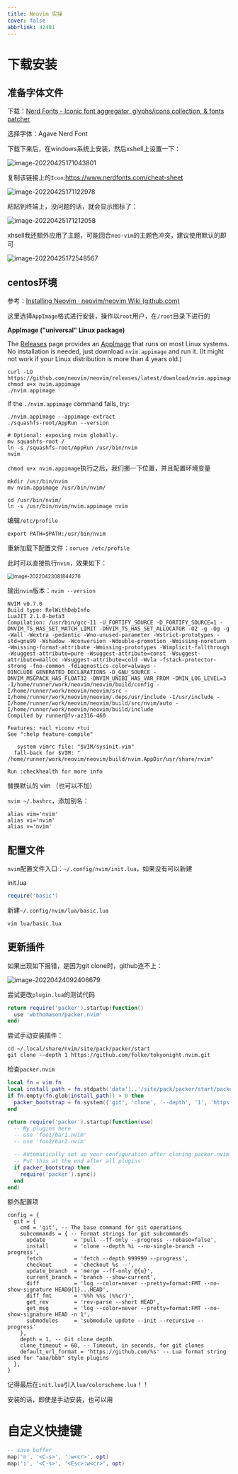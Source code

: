 ```yaml
---
title: Neovim 实操
cover: false
abbrlink: 42481
---
```




# 下载安装

## 准备字体文件

下载：[Nerd Fonts - Iconic font aggregator, glyphs/icons collection, & fonts patcher](https://www.nerdfonts.com/)

选择字体：Agave Nerd Font

下载下来后，在windows系统上安装，然后xshell上设置一下：

![image-20220425171043801](neovim实操.assets/image-20220425171043801.png)

复制该链接上的`Icon`:https://www.nerdfonts.com/cheat-sheet

![image-20220425171122978](neovim实操.assets/image-20220425171122978.png)

粘贴到终端上，没问题的话，就会显示图标了：

![image-20220425171212058](neovim实操.assets/image-20220425171212058.png)

xhsell我还额外应用了主题，可能回合`neo-vim`的主题色冲突，建议使用默认的即可

![image-20220425172548567](neovim实操.assets/image-20220425172548567.png)

## centos环境

参考：[Installing Neovim · neovim/neovim Wiki (github.com)](https://github.com/neovim/neovim/wiki/Installing-Neovim)

这里选择`AppImage`格式进行安装，操作以`root`用户，在`/root`目录下进行的

**AppImage ("universal" Linux package)**

The [Releases](https://github.com/neovim/neovim/releases) page provides an [AppImage](https://appimage.org/) that runs on most Linux systems. No installation is needed, just download `nvim.appimage` and run it. (It might not work if your Linux distribution is more than 4 years old.)

```
curl -LO https://github.com/neovim/neovim/releases/latest/download/nvim.appimage
chmod u+x nvim.appimage
./nvim.appimage
```

If the `./nvim.appimage` command fails, try:

```
./nvim.appimage --appimage-extract
./squashfs-root/AppRun --version

# Optional: exposing nvim globally.
mv squashfs-root /
ln -s /squashfs-root/AppRun /usr/bin/nvim
nvim
```

`chmod u+x nvim.appimage`执行之后，我们挪一下位置，并且配置环境变量

```
mkdir /usr/bin/nvim
mv nvim.appimage /usr/bin/nvim/

cd /usr/bin/nvim/
ln -s /usr/bin/nvim/nvim.appimage nvim
```

编辑`/etc/profile`

```
export PATH=$PATH:/usr/bin/nvim
```

重新加载下配置文件：`soruce /etc/profile`

此时可以直接执行`nvim`，效果如下：

<img src="neovim实操.assets/image-20220423081844276.png" alt="image-20220423081844276" style="zoom:80%;" />

输出`nvim`版本：`nvim --version`

```
NVIM v0.7.0
Build type: RelWithDebInfo
LuaJIT 2.1.0-beta3
Compilation: /usr/bin/gcc-11 -U_FORTIFY_SOURCE -D_FORTIFY_SOURCE=1 -DNVIM_TS_HAS_SET_MATCH_LIMIT -DNVIM_TS_HAS_SET_ALLOCATOR -O2 -g -Og -g -Wall -Wextra -pedantic -Wno-unused-parameter -Wstrict-prototypes -std=gnu99 -Wshadow -Wconversion -Wdouble-promotion -Wmissing-noreturn -Wmissing-format-attribute -Wmissing-prototypes -Wimplicit-fallthrough -Wsuggest-attribute=pure -Wsuggest-attribute=const -Wsuggest-attribute=malloc -Wsuggest-attribute=cold -Wvla -fstack-protector-strong -fno-common -fdiagnostics-color=always -DINCLUDE_GENERATED_DECLARATIONS -D_GNU_SOURCE -DNVIM_MSGPACK_HAS_FLOAT32 -DNVIM_UNIBI_HAS_VAR_FROM -DMIN_LOG_LEVEL=3 -I/home/runner/work/neovim/neovim/build/config -I/home/runner/work/neovim/neovim/src -I/home/runner/work/neovim/neovim/.deps/usr/include -I/usr/include -I/home/runner/work/neovim/neovim/build/src/nvim/auto -I/home/runner/work/neovim/neovim/build/include
Compiled by runner@fv-az316-460

Features: +acl +iconv +tui
See ":help feature-compile"

   system vimrc file: "$VIM/sysinit.vim"
  fall-back for $VIM: "
/home/runner/work/neovim/neovim/build/nvim.AppDir/usr/share/nvim"

Run :checkhealth for more info

```

替换默认的 vim （也可以不加）

`nvim ~/.bashrc`，添加别名：

```
alias vim='nvim'
alias vi='nvim'
alias v='nvim'
```

## 配置文件

`nvim`配置文件入口：`~/.config/nvim/init.lua`，如果没有可以新建

init.lua

```lua
require('basic')
```

新建`~/.config/nvim/lua/basic.lua`

`vim lua/basic.lua`



## 更新插件

如果出现如下报错，是因为git clone时，github连不上：

![image-20220424092406679](neovim实操.assets/image-20220424092406679.png)

尝试更改`plugin.lua`的测试代码

```lua
return require('packer').startup(function()
  use 'wbthomason/packer.nvim'
end)

```

尝试手动安装插件：

```
cd ~/.local/share/nvim/site/pack/packer/start
git clone --depth 1 https://github.com/folke/tokyonight.nvim.git
```

检查`packer.nvim`

```lua
local fn = vim.fn
local install_path = fn.stdpath('data')..'/site/pack/packer/start/packer.nvim'
if fn.empty(fn.glob(install_path)) > 0 then
  packer_bootstrap = fn.system({'git', 'clone', '--depth', '1', 'https://github.com/wbthomason/packer.nvim', install_path})
end

return require('packer').startup(function(use)
  -- My plugins here
  -- use 'foo1/bar1.nvim'
  -- use 'foo2/bar2.nvim'

  -- Automatically set up your configuration after cloning packer.nvim
  -- Put this at the end after all plugins
  if packer_bootstrap then
    require('packer').sync()
  end
end)
```

额外配置项

```
config = {
  git = {
    cmd = 'git', -- The base command for git operations
    subcommands = { -- Format strings for git subcommands
      update         = 'pull --ff-only --progress --rebase=false',
      install        = 'clone --depth %i --no-single-branch --progress',
      fetch          = 'fetch --depth 999999 --progress',
      checkout       = 'checkout %s --',
      update_branch  = 'merge --ff-only @{u}',
      current_branch = 'branch --show-current',
      diff           = 'log --color=never --pretty=format:FMT --no-show-signature HEAD@{1}...HEAD',
      diff_fmt       = '%%h %%s (%%cr)',
      get_rev        = 'rev-parse --short HEAD',
      get_msg        = 'log --color=never --pretty=format:FMT --no-show-signature HEAD -n 1',
      submodules     = 'submodule update --init --recursive --progress'
    },
    depth = 1, -- Git clone depth
    clone_timeout = 60, -- Timeout, in seconds, for git clones
    default_url_format = 'https://github.com/%s' -- Lua format string used for "aaa/bbb" style plugins
  },
}
```

记得最后在`init.lua`引入`lua/colorscheme.lua`！！

安装的话，即使是手动安装，也可以用



# 自定义快捷键

```lua
-- save buffer
map('n', '<C-s>', ':w<cr>', opt)
map('i', '<C-s>', '<Esc>:w<cr>', opt)
```

